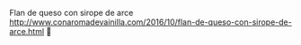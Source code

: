 Flan de queso con sirope de arce	http://www.conaromadevainilla.com/2016/10/flan-de-queso-con-sirope-de-arce.html	
਍